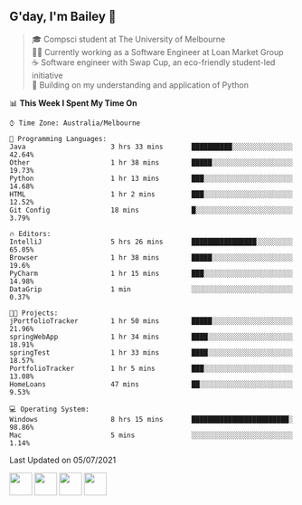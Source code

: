 ## G'day, I'm Bailey 👋

> 🎓 Compsci student at The University of Melbourne <br>
> 👨‍💻 Currently working as a Software Engineer at Loan Market Group <br>
> ☕️ Software engineer with Swap Cup, an eco-friendly student-led initiative <br>
> 🌱 Building on my understanding and application of Python

<!--START_SECTION:waka-->
📊 **This Week I Spent My Time On** 

```text
⌚︎ Time Zone: Australia/Melbourne

💬 Programming Languages: 
Java                     3 hrs 33 mins       ██████████░░░░░░░░░░░░░░░   42.64% 
Other                    1 hr 38 mins        █████░░░░░░░░░░░░░░░░░░░░   19.73% 
Python                   1 hr 13 mins        ███░░░░░░░░░░░░░░░░░░░░░░   14.68% 
HTML                     1 hr 2 mins         ███░░░░░░░░░░░░░░░░░░░░░░   12.52% 
Git Config               18 mins             █░░░░░░░░░░░░░░░░░░░░░░░░   3.79%

🔥 Editors: 
IntelliJ                 5 hrs 26 mins       ████████████████░░░░░░░░░   65.05% 
Browser                  1 hr 38 mins        █████░░░░░░░░░░░░░░░░░░░░   19.6% 
PyCharm                  1 hr 15 mins        ███░░░░░░░░░░░░░░░░░░░░░░   14.98% 
DataGrip                 1 min               ░░░░░░░░░░░░░░░░░░░░░░░░░   0.37%

🐱‍💻 Projects: 
jPortfolioTracker        1 hr 50 mins        █████░░░░░░░░░░░░░░░░░░░░   21.96% 
springWebApp             1 hr 34 mins        ████░░░░░░░░░░░░░░░░░░░░░   18.91% 
springTest               1 hr 33 mins        ████░░░░░░░░░░░░░░░░░░░░░   18.57% 
PortfolioTracker         1 hr 5 mins         ███░░░░░░░░░░░░░░░░░░░░░░   13.08% 
HomeLoans                47 mins             ██░░░░░░░░░░░░░░░░░░░░░░░   9.53%

💻 Operating System: 
Windows                  8 hrs 15 mins       ████████████████████████░   98.86% 
Mac                      5 mins              ░░░░░░░░░░░░░░░░░░░░░░░░░   1.14%

```


 Last Updated on 05/07/2021
<!--END_SECTION:waka-->

[<img height="40px" src="https://img.icons8.com/ios-filled/2x/linkedin.png">](https://linkedin.com/in/baileybutler1)
[<img height="40px" src="https://img.icons8.com/ios-filled/2x/github.png">](https://github.com/baely)
[<img height="40px" src="https://img.icons8.com/ios-filled/2x/salesforce.png">](https://trailblazer.me/id/baileybutler)
[<img height="40px" src="https://img.icons8.com/ios-filled/2x/instagram.png">](https://instagram.com/bae1y)
